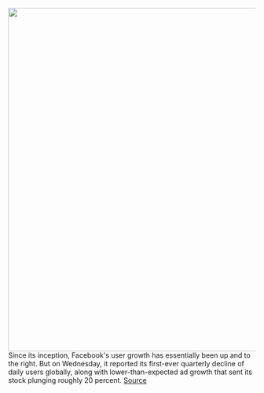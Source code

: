 <img src='https://cdn.vox-cdn.com/thumbor/Wt4YZp8Fmc94BgGHVMCckTUem6U=/0x0:3000x2000/1200x800/filters:focal(1260x760:1740x1240)/cdn.vox-cdn.com/uploads/chorus_image/image/70464502/acastro_180928_1777_facebook_hack_0001.0.jpg' width='700px' /><br/>
Since its inception, Facebook's user growth has essentially been up and to the right. But on Wednesday, it reported its first-ever quarterly decline of daily users globally, along with lower-than-expected ad growth that sent its stock plunging roughly 20 percent.
<a href='https://www.theverge.com/2022/2/2/22914970/facebook-app-loses-daily-users-first-time-earnings'> Source <a/>